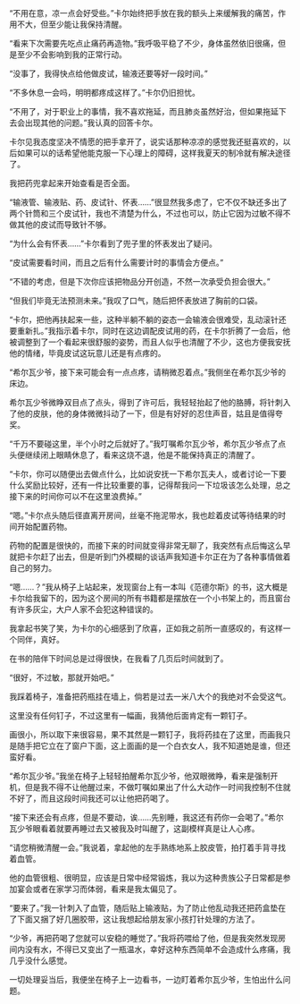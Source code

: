 “不用在意，凉一点会好受些。”卡尔始终把手放在我的额头上来缓解我的痛苦，作用不大，但至少能让我保持清醒。

“看来下次需要先吃点止痛药再造物。”我呼吸平稳了不少，身体虽然依旧很痛，但是至少不会影响到我的正常行动。

“没事了，我得快点给他做皮试，输液还要等好一段时间。”

“不多休息一会吗，明明都疼成这样了。”卡尔仍旧担忧。

“不用了，对于职业上的事情，我不喜欢拖延，而且肺炎虽然好治，但如果拖延下去会出现其他的问题。”我认真的回答卡尔。

卡尔见我态度坚决不情愿的把手拿开了，说实话那种凉凉的感觉我还挺喜欢的，以后如果可以的话希望他能克服一下心理上的障碍，这样我夏天的制冷就有解决途径了。

我把药兜拿起来开始查看是否全面。

“输液管、输液贴、药、皮试针、怀表……”很显然我多虑了，它不仅不缺还多出了两个针筒和三个皮试针，我也不清楚为什么，不过也可以，防止它因为过敏不得不做其他的皮试而导致针不够。

“为什么会有怀表……”卡尔看到了兜子里的怀表发出了疑问。

“皮试需要看时间，而且之后有什么需要计时的事情会方便点。”

“不错的考虑，但是下次你应该把物品分开创造，不然一次承受负担会很大。”

“但我们毕竟无法预测未来。”我叹了口气，随后把怀表放进了胸前的口袋。

“卡尔，把他再扶起来一些，这种半躺不躺的姿态一会输液会很难受，乱动滚针还要重新扎。”我指示着卡尔，同时在这边调配皮试用的药，在卡尔折腾了一会后，他被调整到了一个看起来很舒服的姿势，而且人似乎也清醒了不少，这也方便我安抚他的情绪，毕竟皮试这玩意儿还是有点疼的。

“希尔瓦少爷，接下来可能会有一点点疼，请稍微忍着点。”我侧坐在希尔瓦少爷的床边。

希尔瓦少爷微睁双目点了点头，得到了许可后，我轻轻抬起了他的胳膊，将针刺入了他的皮肤，他的身体微微抖动了一下，但是有好好的忍住声音，姑且是值得夸奖。

“千万不要碰这里，半个小时之后就好了。”我叮嘱希尔瓦少爷，希尔瓦少爷点了点头便继续闭上眼睛休息了，看来这烧不退，他是不能保持真正的清醒了。

“卡尔，你可以随便出去做点什么，比如说安抚一下希尔瓦夫人，或者讨论一下要什么奖励比较好，还有一件比较重要的事，记得帮我问一下垃圾该怎么处理，总之接下来的时间你可以不在这里浪费掉。”

“嗯。”卡尔点头随后径直离开房间，丝毫不拖泥带水，我也趁着皮试等待结果的时间开始配置药物。

药物的配置是很快的，而接下来的时间就变得非常无聊了，我突然有点后悔这么早就把卡尔赶了出去，但是听到门外模糊的谈话声我知道卡尔正在为了各种事情做着自己的努力。

“嗯……？”我从椅子上站起来，发现窗台上有一本叫《范德尔斯》的书，这大概是卡尔给我留下的，因为这个房间的所有书籍都是摆放在一个小书架上的，而且窗台有许多灰尘，大户人家不会犯这种错误的。

我拿起书笑了笑，为卡尔的心细感到了欣喜，正如我之前所一直感叹的，有这样一个同伴，真好。

在书的陪伴下时间总是过得很快，在我看了几页后时间就到了。

“很好，不过敏，那就开始吧。”

我踩着椅子，准备把药瓶挂在墙上，倘若是过去一米八大个的我绝对不会受这气。

这里没有任何钉子，不过这里有一幅画，我猜他后面肯定有一颗钉子。

画很小，所以取下来很容易，果不其然是一颗钉子，我将药挂在了这里，而画我只是随手把它立在了窗户下面，这上面画的是一个白衣女人，我不知道她是谁，但还蛮好看。

“希尔瓦少爷。”我坐在椅子上轻轻拍醒希尔瓦少爷，他双眼微睁，看来是强制开机，但是我不得不让他醒过来，不做叮嘱如果出了什么大动作一时间我控制不住就不好了，而且这段时间我还可以让他把药喝了。

“接下来还会有点疼，但是不要动，诶……先别睡，我这还有药你一会喝了。”希尔瓦少爷眼看着就要再睡过去又被我及时叫醒了，这副模样真是让人心疼。

“请您稍微清醒一会。”我说着，拿起他的左手熟练地系上胶皮管，拍打着手背寻找着血管。

他的血管很粗、很明显，应该是日常中经常锻炼，我以为这种贵族公子日常都是参加宴会或者在家学习而体弱，看来是我太偏见了。

“要来了。”我一针刺入了血管，随后贴上输液贴，为了防止他乱动我还把药盒垫在了下面又捆了好几圈胶带，这让我想起给朋友家小孩打针处理的方法了。

“少爷，再把药喝了您就可以安稳的睡觉了。”我将药喂给了他，但是我突然发现房间内没有水，不得已又变出了一瓶温水，幸好这种东西简单不会造成什么疼痛，我几乎没什么感觉。

一切处理妥当后，我便坐在椅子上一边看书，一边盯着希尔瓦少爷，生怕出什么问题。

